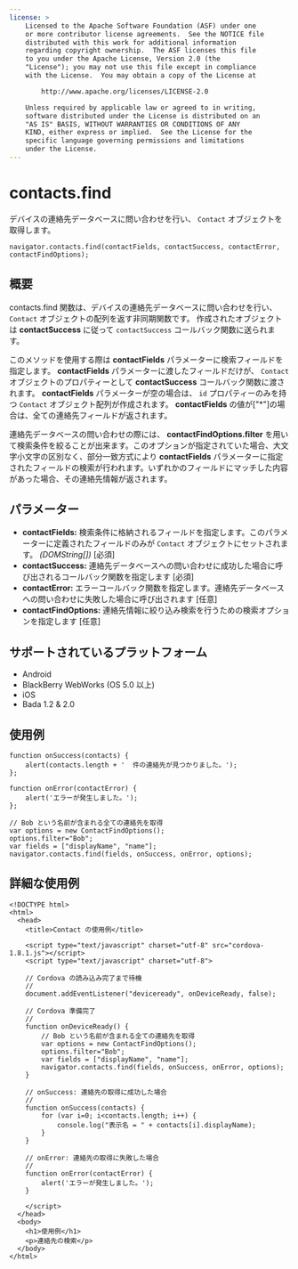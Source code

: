 ```yaml
---
license: >
    Licensed to the Apache Software Foundation (ASF) under one
    or more contributor license agreements.  See the NOTICE file
    distributed with this work for additional information
    regarding copyright ownership.  The ASF licenses this file
    to you under the Apache License, Version 2.0 (the
    "License"); you may not use this file except in compliance
    with the License.  You may obtain a copy of the License at

        http://www.apache.org/licenses/LICENSE-2.0

    Unless required by applicable law or agreed to in writing,
    software distributed under the License is distributed on an
    "AS IS" BASIS, WITHOUT WARRANTIES OR CONDITIONS OF ANY
    KIND, either express or implied.  See the License for the
    specific language governing permissions and limitations
    under the License.
---
```


contacts.find
=============

デバイスの連絡先データベースに問い合わせを行い、 `Contact` オブジェクトを取得します。

    navigator.contacts.find(contactFields, contactSuccess, contactError, contactFindOptions);

概要
-----------

contacts.find 関数は、デバイスの連絡先データベースに問い合わせを行い、 `Contact` オブジェクトの配列を返す非同期関数です。 作成されたオブジェクトは __contactSuccess__ に従って `contactSuccess` コールバック関数に送られます。

このメソッドを使用する際は __contactFields__ パラメーターに検索フィールドを指定します。 __contactFields__ パラメーターに渡したフィールドだけが、 `Contact` オブジェクトのプロパティーとして __contactSuccess__ コールバック関数に渡されます。 __contactFields__ パラメーターが空の場合は、 `id` プロパティーのみを持つ `Contact` オブジェクト配列が作成されます。 __contactFields__ の値が["*"]の場合は、全ての連絡先フィールドが返されます。

連絡先データベースの問い合わせの際には、 __contactFindOptions.filter__ を用いて検索条件を絞ることが出来ます。このオプションが指定されていた場合、大文字小文字の区別なく、部分一致方式により __contactFields__ パラメーターに指定されたフィールドの検索が行われます。いずれかのフィールドにマッチした内容があった場合、その連絡先情報が返されます。

パラメーター
----------

- __contactFields:__ 検索条件に格納されるフィールドを指定します。このパラメーターに定義されたフィールドのみが `Contact` オブジェクトにセットされます。 _(DOMString[])_ [必須]
- __contactSuccess:__ 連絡先データベースへの問い合わせに成功した場合に呼び出されるコールバック関数を指定します [必須]
- __contactError:__ エラーコールバック関数を指定します。連絡先データベースへの問い合わせに失敗した場合に呼び出されます [任意]
- __contactFindOptions:__ 連絡先情報に絞り込み検索を行うための検索オプションを指定します [任意]

サポートされているプラットフォーム
-------------------

- Android
- BlackBerry WebWorks (OS 5.0 以上)
- iOS
- Bada 1.2 & 2.0

使用例
-------------

    function onSuccess(contacts) {
        alert(contacts.length + '  件の連絡先が見つかりました。');
    };

    function onError(contactError) {
        alert('エラーが発生しました。');
    };

    // Bob という名前が含まれる全ての連絡先を取得
    var options = new ContactFindOptions();
    options.filter="Bob";
    var fields = ["displayName", "name"];
    navigator.contacts.find(fields, onSuccess, onError, options);

詳細な使用例
------------

    <!DOCTYPE html>
    <html>
      <head>
        <title>Contact の使用例</title>

        <script type="text/javascript" charset="utf-8" src="cordova-1.8.1.js"></script>
        <script type="text/javascript" charset="utf-8">

        // Cordova の読み込み完了まで待機
        //
        document.addEventListener("deviceready", onDeviceReady, false);

        // Cordova 準備完了
        //
        function onDeviceReady() {
            // Bob という名前が含まれる全ての連絡先を取得
            var options = new ContactFindOptions();
            options.filter="Bob";
            var fields = ["displayName", "name"];
            navigator.contacts.find(fields, onSuccess, onError, options);
        }

        // onSuccess: 連絡先の取得に成功した場合
        //
        function onSuccess(contacts) {
            for (var i=0; i<contacts.length; i++) {
                console.log("表示名 = " + contacts[i].displayName);
            }
        }

        // onError: 連絡先の取得に失敗した場合
        //
        function onError(contactError) {
            alert('エラーが発生しました。');
        }

        </script>
      </head>
      <body>
        <h1>使用例</h1>
        <p>連絡先の検索</p>
      </body>
    </html>


